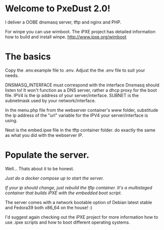 # Welcome to PxeDust 2.0!

I deliver a OOBE dnsmasq server, tftp and nginx and PHP.

For winpe you can use wimboot. The iPXE project has detailed information how to build and install winpe.
http://www.ipxe.org/wimboot

# The basics
Copy the .env.example file to .env.
Adjust the the .env file to suit your needs.

DNSMASQ_INTERFACE must correspond with the interface Dnsmasq should listen to! It won't function as a DNS server, rather a dhcp proxy for the boot file.
IPV4 is the ip address of your server/interface.
SUBNET is the subnetmask used by your network/interface.

In the menu.php file from the webserver container's www folder, substitude the ip address of the "url" variable for the IPV4 your server/interface is using.

Next is the embed.ipxe file in the tftp container folder. do exactly the same as what you did with the webserver IP.

# Populate the server.
Well... Thats about it to be honest.

*Just do a docker compose up to start the server.*

*If your ip should change, just rebuild the tftp container. It's a multistaged container that builds iPXE with the embedded boot script.*

The server comes with a network bootable option of Debian latest stable and Fedora39 both x86_64 on the house! :)

I'd suggest again checking out the iPXE project for more information how to use .ipxe scripts and how to boot different operating systems.
